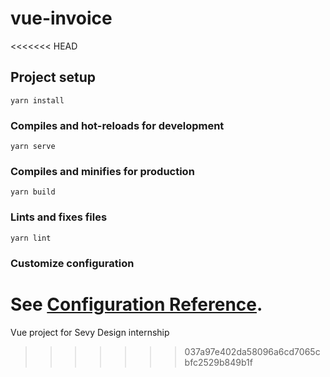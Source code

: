 # vue-invoice
<<<<<<< HEAD

## Project setup
```
yarn install
```

### Compiles and hot-reloads for development
```
yarn serve
```

### Compiles and minifies for production
```
yarn build
```

### Lints and fixes files
```
yarn lint
```

### Customize configuration
See [Configuration Reference](https://cli.vuejs.org/config/).
=======
Vue project for Sevy Design internship
>>>>>>> 037a97e402da58096a6cd7065cbfc2529b849b1f
